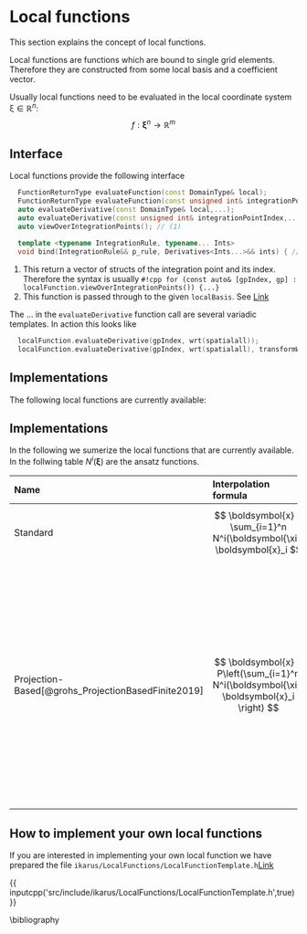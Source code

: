 # Local functions

This section explains the concept of local functions.

Local functions are functions which are bound to single grid elements.
Therefore they are constructed from some local basis and a coefficient vector.

Usually local functions need to be evaluated in the local coordinate system $\mathbb{\xi} \in \mathbb{R}^n$:
$$
f: \boldsymbol{\xi}^n \rightarrow \mathbb{R}^m
$$
## Interface
Local functions provide the following interface
```cpp
  FunctionReturnType evaluateFunction(const DomainType& local);
  FunctionReturnType evaluateFunction(const unsigned int& integrationPointIndex);
  auto evaluateDerivative(const DomainType& local,...);
  auto evaluateDerivative(const unsigned int& integrationPointIndex,...);
  auto viewOverIntegrationPoints(); // (1)
  
  template <typename IntegrationRule, typename... Ints>
  void bind(IntegrationRule&& p_rule, Derivatives<Ints...>&& ints) { // (2)
```

1. This return a vector of structs of the integration point and its index. Therefore the syntax is usually `#!cpp for (const auto& [gpIndex, gp] : localFunction.viewOverIntegrationPoints()) {...}`
2. This function is passed through to the given `localBasis`. See [Link](LocalBasis.md)

The $...$ in the `evaluateDerivative` function call are several variadic templates.
In action this looks like
```cpp
  localFunction.evaluateDerivative(gpIndex, wrt(spatialall)); 
  localFunction.evaluateDerivative(gpIndex, wrt(spatialall), transformWith(Jinv)); 
```

## Implementations
The following local functions are currently available:

## Implementations
In the following we sumerize the local functions that are currently available.
In the follwing table $N^i(\boldsymbol{\xi})$ are the ansatz functions.

| Name                      | Interpolation formula                                         | Note                                                                                                                                                                                                                                                      | Header |
|:--------------------------|:--------------------------------------------------------------|:----------------------------------------------------------------------------------------------------------------------------------------------------------------------------------------------------------------------------------------------------------|--|
| Standard                    | $$ \boldsymbol{x} = \sum_{i=1}^n N^i(\boldsymbol{\xi}) \boldsymbol{x}_i  $$     |                                                                                                                                                                                                                                                           | `StandardLocalFunction.h`|
| Projection-Based[@grohs_ProjectionBasedFinite2019] | $$ \boldsymbol{x} = P\left(\sum_{i=1}^n N^i(\boldsymbol{\xi}) \boldsymbol{x}_i \right) $$ | This is one version of geometric finite elements. These are finite elements suited for interpolation on manifolds. Here $P: \mathbb{R}^m \rightarrow \mathcal{M}$ is an operator that projects <br /> the usual linear interpolation onto some manifold | `ProjectionBasedLocalFunction.h`|

## How to implement your own local functions
If you are interested in implementing your own local function we have prepared the file
`ikarus/LocalFunctions/LocalFunctionTemplate.h`[Link](sdasd)
 
{{ inputcpp('src/include/ikarus/LocalFunctions/LocalFunctionTemplate.h',true) }}

\bibliography